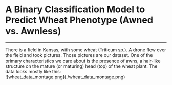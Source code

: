# A Binary Classification Model to Predict Wheat Phenotype (Awned vs. Awnless)
<hr>
There is a field in Kansas, with some wheat (Triticum sp.). A drone flew over the field and took pictures.
Those pictures are our dataset. One of the primary characteristics we care about is the presence of awns, a hair-like structure on the mature (or maturing) head (top) of the wheat plant. The data looks mostly like this:<br/>  
![wheat_data_montage.png](./wheat_data_montage.png)
